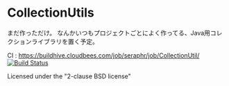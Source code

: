 CollectionUtils
=====================

まだ作っただけ。
なんかいつもプロジェクトごとによく作ってる、Java用コレクションライブラリを置く予定。

CI : https://buildhive.cloudbees.com/job/seraphr/job/CollectionUtil/
[![Build Status](https://buildhive.cloudbees.com/job/seraphr/job/CollectionUtil/badge/icon)](https://buildhive.cloudbees.com/job/seraphr/job/CollectionUtil/)

Licensed under the "2-clause BSD license"